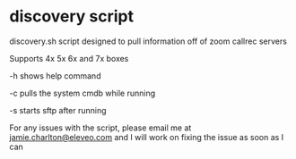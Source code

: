 # discovery script

discovery.sh script designed to pull information off of zoom callrec servers

Supports 4x 5x 6x and 7x boxes

-h shows help command

-c pulls the system cmdb while running

-s starts sftp after running

For any issues with the script, please email me at jamie.charlton@eleveo.com
and I will work on fixing the issue as soon as I can
